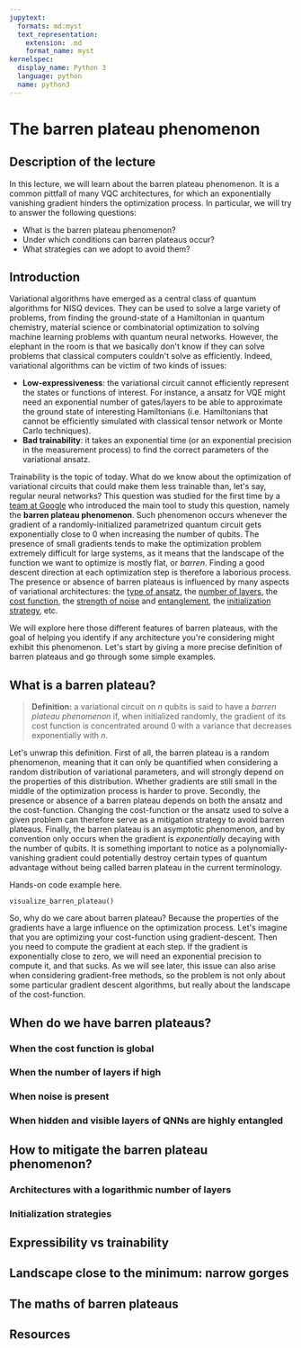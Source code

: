 ```yaml
---
jupytext:
  formats: md:myst
  text_representation:
    extension: .md
    format_name: myst
kernelspec:
  display_name: Python 3
  language: python
  name: python3
---
```


# The barren plateau phenomenon

## Description of the lecture

In this lecture, we will learn about the barren plateau phenomenon. It is a common pittfall of many VQC architectures, for which an exponentially vanishing gradient hinders the optimization process. In particular, we will try to answer the following questions:
* What is the barren plateau phenomenon?
* Under which conditions can barren plateaus occur?
* What strategies can we adopt to avoid them?

## Introduction

Variational algorithms have emerged as a central class of quantum algorithms for NISQ devices. They can be used to solve a large variety of problems, from finding the ground-state of a Hamiltonian in quantum chemistry, material science or combinatorial optimization to solving machine learning problems with quantum neural networks. However, the elephant in the room is that we basically don't know if they can solve problems that classical computers couldn't solve as efficiently. Indeed, variational algorithms can be victim of two kinds of issues:

- **Low-expressiveness**: the variational circuit cannot efficiently represent the states or functions of interest. For instance, a ansatz for VQE might need an exponential number of gates/layers to be able to approximate the ground state of interesting Hamiltonians (i.e. Hamiltonians that cannot be efficiently simulated with classical tensor network or Monte Carlo techniques).
- **Bad trainability**: it takes an exponential time (or an exponential precision in the measurement process) to find the correct parameters of the variational ansatz.

Trainability is the topic of today. What do we know about the optimization of variational circuits that could make them less trainable than, let's say, regular neural networks? This question was studied for the first time by a [team at Google](https://arxiv.org/abs/1803.11173) who introduced the main tool to study this question, namely the **barren plateau phenomenon**. Such phenomenon occurs whenever the gradient of a randomly-initialized parametrized quantum circuit gets exponentially close to $0$ when increasing the number of qubits. The presence of small gradients tends to make the optimization problem extremely difficult for large systems, as it means that the landscape of the function we want to optimize is mostly flat, or *barren*. Finding a good descent direction at each optimization step is therefore a laborious process. The presence or absence of barren plateaus is influenced by many aspects of variational architectures: the [type of ansatz](https://arxiv.org/abs/2011.02966), the [number of layers](https://arxiv.org/abs/2001.00550), the [cost function](https://arxiv.org/abs/2001.00550), the [strength of noise](https://arxiv.org/abs/2007.14384) and [entanglement](https://arxiv.org/abs/2010.15968), the [initialization strategy](https://arxiv.org/abs/1903.05076), etc. 

We will explore here those different features of barren plateaus, with the goal of helping you identify if any architecture you're considering might exhibit this phenomenon. Let's start by giving a more precise definition of barren plateaus and go through some simple examples.

## What is a barren plateau?

> **Definition:** a variational circuit on $n$ qubits is said to have a *barren plateau phenomenon* if, when initialized randomly, the gradient of its cost function is concentrated around $0$ with a variance that decreases exponentially with $n$.


Let's unwrap this definition. First of all, the barren plateau is a random phenomenon, meaning that it can only be quantified when considering a random distribution of variational parameters, and will strongly depend on the properties of this distribution. Whether gradients are still small in the middle of the optimization process is harder to prove. Secondly, the presence or absence of a barren plateau depends on both the ansatz and the cost-function. Changing the cost-function or the ansatz used to solve a given problem can therefore serve as a mitigation strategy to avoid barren plateaus. Finally, the barren plateau is an asymptotic phenomenon, and by convention only occurs when the gradient is *exponentially* decaying with the number of qubits. It is something important to notice as a polynomially-vanishing gradient could potentially destroy certain types of quantum advantage without being called barren plateau in the current terminology.

Hands-on code example here.
```{code-cell} ipython3
visualize_barren_plateau()
```

So, why do we care about barren plateau? Because the properties of the gradients have a large influence on the optimization process. Let's imagine that you are optimizing your cost-function using gradient-descent. Then you need to compute the gradient at each step. If the gradient is exponentially close to zero, we will need an exponential precision to compute it, and that sucks. As we will see later, this issue can also arise when considering gradient-free methods, so the problem is not only about some particular gradient descent algorithms, but really about the landscape of the cost-function.

## When do we have barren plateaus?

### When the cost function is global

### When the number of layers if high

### When noise is present

### When hidden and visible layers of QNNs are highly entangled

## How to mitigate the barren plateau phenomenon?

### Architectures with a logarithmic number of layers

### Initialization strategies

## Expressibility vs trainability

## Landscape close to the minimum: narrow gorges

## The maths of barren plateaus

## Resources

